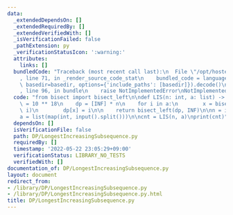 ```yaml
---
data:
  _extendedDependsOn: []
  _extendedRequiredBy: []
  _extendedVerifiedWith: []
  _isVerificationFailed: false
  _pathExtension: py
  _verificationStatusIcon: ':warning:'
  attributes:
    links: []
  bundledCode: "Traceback (most recent call last):\n  File \"/opt/hostedtoolcache/Python/3.10.6/x64/lib/python3.10/site-packages/onlinejudge_verify/documentation/build.py\"\
    , line 71, in _render_source_code_stat\n    bundled_code = language.bundle(stat.path,\
    \ basedir=basedir, options={'include_paths': [basedir]}).decode()\n  File \"/opt/hostedtoolcache/Python/3.10.6/x64/lib/python3.10/site-packages/onlinejudge_verify/languages/python.py\"\
    , line 96, in bundle\n    raise NotImplementedError\nNotImplementedError\n"
  code: "from bisect import bisect_left\n\ndef LIS(n: int, a: list) -> int:\n    INF\
    \ = 10 ** 18\n    dp = [INF] * n\n    for i in a:\n        x = bisect_left(dp,\
    \ i)\n        dp[x] = i\n\n    return bisect_left(dp, INF)\n\nn = int(input())\n\
    a = list(map(int, input().split()))\n\ncnt = LIS(n, a)\nprint(cnt)"
  dependsOn: []
  isVerificationFile: false
  path: DP/LongestIncreasingSubsequence.py
  requiredBy: []
  timestamp: '2022-05-22 23:05:29+09:00'
  verificationStatus: LIBRARY_NO_TESTS
  verifiedWith: []
documentation_of: DP/LongestIncreasingSubsequence.py
layout: document
redirect_from:
- /library/DP/LongestIncreasingSubsequence.py
- /library/DP/LongestIncreasingSubsequence.py.html
title: DP/LongestIncreasingSubsequence.py
---
```

